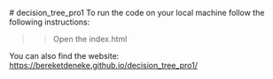 ﻿﻿# decision_tree_pro1
To run the code on your local machine follow the following instructions:
>> Open the index.html

You can also find the website:
https://bereketdeneke.github.io/decision_tree_pro1/
